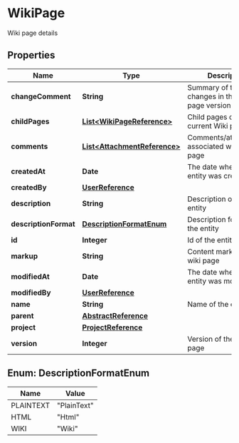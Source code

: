 

# WikiPage

Wiki page details

## Properties

Name | Type | Description | Notes
------------ | ------------- | ------------- | -------------
**changeComment** | **String** | Summary of the changes in this wiki page version |  [optional]
**childPages** | [**List&lt;WikiPageReference&gt;**](WikiPageReference.md) | Child pages of the current Wiki page |  [optional] [readonly]
**comments** | [**List&lt;AttachmentReference&gt;**](AttachmentReference.md) | Comments/attachments associated with the wiki page |  [optional]
**createdAt** | **Date** | The date when the entity was created |  [optional]
**createdBy** | [**UserReference**](UserReference.md) |  |  [optional]
**description** | **String** | Description of the entity |  [optional]
**descriptionFormat** | [**DescriptionFormatEnum**](#DescriptionFormatEnum) | Description format of the entity |  [optional]
**id** | **Integer** | Id of the entity |  [optional]
**markup** | **String** | Content markup of the wiki page |  [optional]
**modifiedAt** | **Date** | The date when the entity was modified |  [optional]
**modifiedBy** | [**UserReference**](UserReference.md) |  |  [optional]
**name** | **String** | Name of the entity |  [optional]
**parent** | [**AbstractReference**](AbstractReference.md) |  |  [optional]
**project** | [**ProjectReference**](ProjectReference.md) |  |  [optional]
**version** | **Integer** | Version of the wiki page |  [optional]



## Enum: DescriptionFormatEnum

Name | Value
---- | -----
PLAINTEXT | &quot;PlainText&quot;
HTML | &quot;Html&quot;
WIKI | &quot;Wiki&quot;



